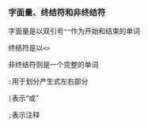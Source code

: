 ### 字面量、终结符和非终结符

字面量是以双引号`""`作为开始和结束的单词

终结符是以`<>`

非终结符则是一个完整的单词

`:`用于划分产生式左右部分

`|`表示“或”

`;`表示注释
